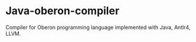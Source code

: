 # Java-oberon-compiler
Compiler for Oberon programming language implemented with Java, Antlr4, LLVM.
